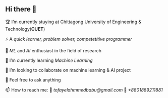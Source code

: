 ## Hi there 👋

<!--
**TofayelAhmmedBabu/TofayelAhmmedBabu** is a ✨ _special_ ✨ repository because its `README.md` (this file) appears on your GitHub profile.
Here are some of about me:
-->

  🏆 I’m currently stuying at Chittagong University of Engineering & Technology(__CUET__)
  
  ⚡ A _quick learner, problem solver, competetitive programmer_

  💠 _ML_ and _AI_ enthusiast in the field of research
  
  🌱 I’m currently learning _Machine Learning_
  
  👯 I’m looking to collaborate on machine learning & AI project
  
  💬 Feel free to ask anything
  
  📫 How to reach me: __📧__  _tofayelahmmedbabu@gmail.com_   __📲__ _+8801889211881_

